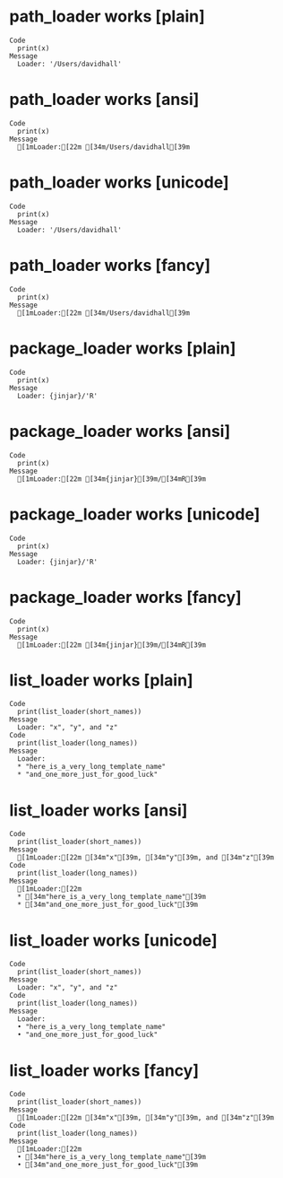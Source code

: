 # path_loader works [plain]

    Code
      print(x)
    Message
      Loader: '/Users/davidhall'

# path_loader works [ansi]

    Code
      print(x)
    Message
      [1mLoader:[22m [34m/Users/davidhall[39m

# path_loader works [unicode]

    Code
      print(x)
    Message
      Loader: '/Users/davidhall'

# path_loader works [fancy]

    Code
      print(x)
    Message
      [1mLoader:[22m [34m/Users/davidhall[39m

# package_loader works [plain]

    Code
      print(x)
    Message
      Loader: {jinjar}/'R'

# package_loader works [ansi]

    Code
      print(x)
    Message
      [1mLoader:[22m [34m{jinjar}[39m/[34mR[39m

# package_loader works [unicode]

    Code
      print(x)
    Message
      Loader: {jinjar}/'R'

# package_loader works [fancy]

    Code
      print(x)
    Message
      [1mLoader:[22m [34m{jinjar}[39m/[34mR[39m

# list_loader works [plain]

    Code
      print(list_loader(short_names))
    Message
      Loader: "x", "y", and "z"
    Code
      print(list_loader(long_names))
    Message
      Loader:
      * "here_is_a_very_long_template_name"
      * "and_one_more_just_for_good_luck"

# list_loader works [ansi]

    Code
      print(list_loader(short_names))
    Message
      [1mLoader:[22m [34m"x"[39m, [34m"y"[39m, and [34m"z"[39m
    Code
      print(list_loader(long_names))
    Message
      [1mLoader:[22m
      * [34m"here_is_a_very_long_template_name"[39m
      * [34m"and_one_more_just_for_good_luck"[39m

# list_loader works [unicode]

    Code
      print(list_loader(short_names))
    Message
      Loader: "x", "y", and "z"
    Code
      print(list_loader(long_names))
    Message
      Loader:
      • "here_is_a_very_long_template_name"
      • "and_one_more_just_for_good_luck"

# list_loader works [fancy]

    Code
      print(list_loader(short_names))
    Message
      [1mLoader:[22m [34m"x"[39m, [34m"y"[39m, and [34m"z"[39m
    Code
      print(list_loader(long_names))
    Message
      [1mLoader:[22m
      • [34m"here_is_a_very_long_template_name"[39m
      • [34m"and_one_more_just_for_good_luck"[39m

